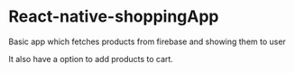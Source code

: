 # React-native-shoppingApp

Basic app which fetches products from firebase and showing them to user

It also have a option to add products to cart.
